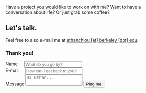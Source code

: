 <!-- ---
layout: page
title: Contact Me
permalink: /contact/
--- -->

Have a project you would like to work on with me? Want to have a conversation about life? Or just grab some coffee?

## Let's talk.

Feel free to also e-mail me at [ethanchiou [at] berkeley [dot] edu](mailto:ethanchiou@berkeley.edu).

<form id="contact-form" class="contact-form" action="//formspree.io/ethanchiou@berkeley.edu" method="POST">
  <div id="contact-overlay" class="contact-overlay">
    <h3 class="u-vertical-align thanks">Thank you!</h3>
  </div>
  <div class="row">
    <div class="six columns">
      <label for="nameInput" class="input-label">Name</label>
      <input id="name-input" class="u-full-width" placeholder="What do you go by?" name="name" type="text" required>
    </div>
    <div class="six columns">
      <label for="emailInput" class="input-label">E-mail</label>
      <input id="email-input" class="u-full-width" placeholder="How can I get back to you?" name="email" type="email" required>
    </div>
  </div>
  <label for="exampleMessage" class="input-label">Message</label>
  <textarea id="message-input" class="u-full-width contact-textarea" placeholder="Hi Ethan..." name="message" required></textarea>
  <input type="hidden" name="_subject" value="A message for Ethan." />
  <input type="text" name="_gotcha" style="display:none" />
  <button class="u-full-width submit-button" type="submit" id="contact-submit">Ping me.</button>
</form>
